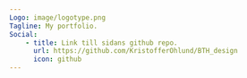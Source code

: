 ```yaml
---
Logo: image/logotype.png
Tagline: My portfolio.
Social:
    - title: Link till sidans github repo.
      url: https://github.com/KristofferOhlund/BTH_design
      icon: github
---
```

